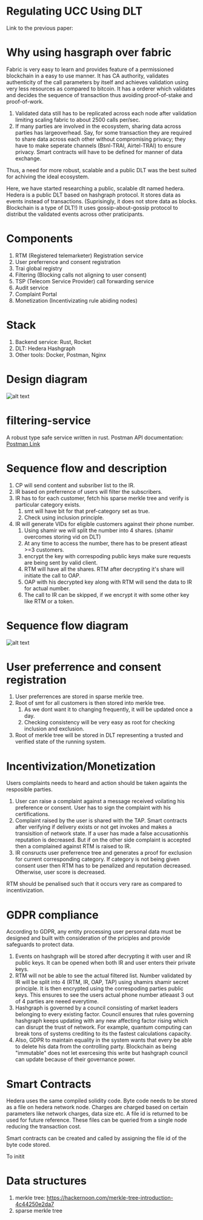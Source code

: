 # Regulating UCC Using DLT
Link to the previous paper: 

# Why using hasgraph over fabric
Fabric is very easy to learn and provides feature of a permissioned blockchain in a easy to use manner. It has CA authority, validates authenticity of the call parameters by itself and achieves validation using very less resources as compared to bitcoin. It has a orderer which validates and decides the sequence of transaction thus avoiding proof-of-stake and proof-of-work. 
1. Validated data still has to be replicated across each node after validation limiting scaling fabric to about 2500 calls per/sec.
2. If many parties are involved in the ecosystem, sharing data across parties has largeoverhead. Say, for some transaction they are required to share data across each other without compromising privacy; they have to make seperate channels (Bsnl-TRAI, Airtel-TRAI) to ensure privacy. Smart contracts will have to be defined for manner of data exchange.

Thus, a need for more robust, scalable and a public DLT was the best suited for achiving the ideal ecosystem.

Here, we have started researching a public, scalable dlt named hedera. Hedera is a public DLT based on hashgraph protocol. It stores data as events instead of transactions. (Suprisingly, it does not store data as blocks. Blockchain is a type of DLT!) It uses gossip-about-gossip protocol to distribut the validated events across other praticipants.


# Components
1. RTM (Registered telemarketer) Registration service
2. User preferrence and consent registration
3. Trai global registry
4. Filtering (Blocking calls not aligning to user consent)
5. TSP (Telecom Service Provider) call forwarding service
6. Audit service
7. Complaint Portal
8. Monetization (Incentivizating rule abiding nodes)

# Stack
1. Backend service: Rust, Rocket
2. DLT: Hedera Hashgraph
3. Other tools: Docker, Postman, Nginx

# Design diagram
![alt text](https://user-images.githubusercontent.com/23367724/65387692-5b05fd80-dd67-11e9-8963-c0103260ad9f.png)


# filtering-service
A robust type safe service written in rust. Postman API documentation: [Postman Link](https://web.postman.co/collections/2319897-d8f7bc8d-ed87-4cb9-9670-64c5e4fc0482?version=latest&workspace=1a19b2bd-5642-46f1-8904-ed5f9d893609)


# Sequence flow and description
1. CP will send content and subsriber list to the IR. 
2. IR based on preferrence of users will filter the subscribers.
3. IR has to for each customer, fetch his sparse merkle tree and verify is particular category exists.
   1. smt will have bit for that pref-category set as true.
   2. Check using inclusion principle.
4. IR will generate VIDs for eligible customers against their phone number.
   1. Using shamir we will split the number into 4 shares. (shamir overcomes storing vid on DLT)
   2. At any time to access the number, there has to be present atleast >=3 customers.
   3. encrypt the key with correspoding public keys make sure requests are being sent by valid client.
   4. RTM will have all the shares. RTM after decrypting it's share will initiate the call to OAP.
   5. OAP with his decrypted key along with RTM will send the data to IR for actual number.
   6. The call to IR can be skipped, if we encrypt it with some other key like RTM or a token.
   
# Sequence flow diagram

![alt text](https://user-images.githubusercontent.com/23367724/67154904-26af3e00-f321-11e9-979b-394b508cfdbc.png)
# User preferrence and consent registration

1. User preferrences are stored in sparse merkle tree.
2. Root of smt for all customers is then stored into merkle tree. 
   1. As we dont want it to changing frequently, it will be updated once a day. 
   2. Checking consistency will be very easy as root for checking inclusion and exclusion.
3. Root of merkle tree will be stored in DLT representing a trusted and verified state of the running system. 


# Incentivization/Monetization
Users complaints needs to heard and action should be taken againts the resposible parties. 
1. User can raise a complaint against a message received voilating his preference or consent. User has to sign the complaint with his certifications.
2. Complaint raised by the user is shared with the TAP. Smart contracts after verifying if delivery exists or not get invokes and makes a transisition of network state. If a user has made a false accusationhis reputation is decreased. But if on the other side complaint is accepted then a complained against RTM is raised to IR.
3. IR consructs user preferrence tree and generates a proof for exclusion for current corresponding category. If category is not being given consent user then RTM has to be penalized and reputation decreased. Otherwise, user score is decreased.

RTM should be penalised such that it occurs very rare as compared to incentivization.

# GDPR compliance
According to GDPR, any entity processing user personal data must be designed and built with consideration of the priciples and provide safeguards to protect data.

 1. Events on hashgraph will be stored after decrypting it with user and IR public keys. It can be opened when both IR and user enters their private keys.
 2. RTM will not be able to see the actual filtered list. Number validated by IR will be split into 4 (RTM, IR, OAP, TAP) using shamirs shamir secret principle. It is then encrypted using the correspoding parties public keys. This ensures to see the users actual phone number atleaast 3 out of 4 parties are neeed everytime.
 3. Hashgraph is governed by a council consisting of market leaders belonging to every existing factor. Council ensures that rules governing hashgraph keeps updating with any new affecting factor rising which can disrupt the trust of network. For example, quantum computing can break tons of systems crediting to its the fastest calculations capacity.
 4. Also, GDPR to maintain equality in the system wants that every be able to delete his data from the controlling party. Blockchain as being "immutable" does not let exercesing this write but hashgraph council can update because of their governance power.
   
# Smart Contracts
Hedera uses the same compiled solidity code. 
Byte code needs to be stored as a file on hedera network node. Charges are charged based on certain parameters like network charges, data size etc. A file id is returned to be used for future reference. These files can be queried from a single node reducing the transaction cost.</br>

Smart contracts can be created and called by assigning the file id of the byte code stored. 

To initit
# Data structures
1. merkle tree: https://hackernoon.com/merkle-tree-introduction-4c44250e2da7
2. sparse merkle tree



